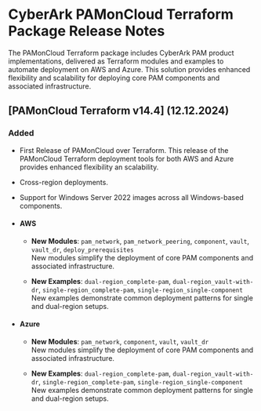 # CyberArk PAMonCloud Terraform Package Release Notes
The PAMonCloud Terraform package includes CyberArk PAM product implementations, delivered as Terraform modules and examples to automate deployment on AWS and Azure. This solution provides enhanced flexibility and scalability for deploying core PAM components and associated infrastructure.

## [PAMonCloud Terraform v14.4] (12.12.2024)

### Added
- First Release of PAMonCloud over Terraform. This release of the PAMonCloud Terraform deployment tools for both AWS and Azure provides enhanced flexibility an scalability.

- Cross-region deployments.

- Support for Windows Server 2022 images across all Windows-based components.

- #### AWS
  - **New Modules**: `pam_network`, `pam_network_peering`, `component`, `vault`, `vault_dr`, `deploy_prerequisites`  
  New modules simplify the deployment of core PAM components and associated infrastructure.

  - **New Examples**: `dual-region_complete-pam`, `dual-region_vault-with-dr`, `single-region_complete-pam`, `single-region_single-component`  
  New examples demonstrate common deployment patterns for single and dual-region setups.

- #### Azure
  - **New Modules**: `pam_network`, `component`, `vault`, `vault_dr`  
  New modules simplify the deployment of core PAM components and associated infrastructure.

  - **New Examples**: `dual-region_complete-pam`, `dual-region_vault-with-dr`, `single-region_complete-pam`, `single-region_single-component`  
  New examples demonstrate common deployment patterns for single and dual-region setups.